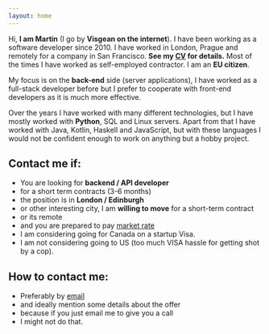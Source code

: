 ```yaml
---
layout: home
---
```



Hi, **I am Martin** (I go by **Visgean on the internet**). I have been working as a software developer since 2010. I have worked  in London, Prague and remotely for a company in San Francisco. 
**See my [CV](/cv.pdf) for details.** Most of the times I have worked as self-employed contractor. I am an **EU citizen**.

My focus is on the **back-end** side (server applications), I have worked as a full-stack developer before but I prefer to cooperate with front-end developers as it is much more effective. 

Over the years I have worked with many different technologies, but I have mostly worked with **Python**, SQL and Linux servers. Apart from that I have worked with Java, Kotlin, Haskell and JavaScript, but with these languages I would not be confident enough to work on anything but a hobby project.  

## Contact me if:

- You are looking for **backend / API developer**
- for a short term contracts (3-6 months)
- the position is in **London / Edinburgh** 
- or other interesting city, I am **willing to move** for a short-term contract
- or its remote
- and you are prepared to pay  [market rate](https://www.indeed.co.uk/jobs?q=python+contract+&l=London)
- I am considering going for Canada on a startup Visa. 
- I am not considering going to US (too much VISA hassle for getting shot by a cop).

## How to contact me:

- Preferably by [email](mailto:visgean@gmail.com)
- and ideally mention some details about the offer
- because if you just email me to give you a call 
- I might not do that.	